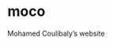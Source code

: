 # moco
Mohamed Coulibaly’s website
<!--
# Article link: https://www.nber.org/papers/w32456

# Title: A Sharp Test for the Judge Leniency Design
# Authors: Mohamed Coulibaly et al. (may 2024)
# Summary: 
# We propose a new specification test to assess the validity of the judge leniency design. We characterize a set of sharp testable implications, which exploit all the relevant information in the observed data distribution to detect violations of the judge leniency design assumptions. The proposed sharp test is asymptotically valid and consistent and will not make discordant recommendations. When the judge’s leniency design assumptions are rejected, we propose a way to salvage the model using partial monotonicity and exclusion assumptions, under which a variant of the Local Instrumental Variable (LIV) estimand can recover the Marginal Treatment Effect. Simulation studies show our test outperforms existing non-sharp tests by significant margins. We apply our test to assess the validity of the judge leniency design using data from Stevenson (2018), and it rejects the validity for three crime categories: robbery, drug selling, and drug possession. 

# References
# https://sarahwduffy.github.io/
# https://di-tong.github.io/
# https://tobiaskawalec.com/
-->